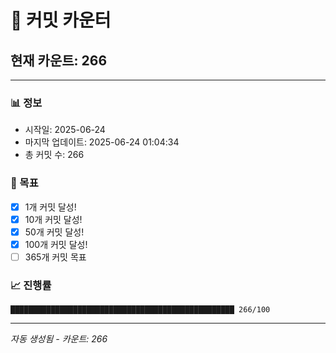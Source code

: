 # 🔢 커밋 카운터

## 현재 카운트: 266

---

### 📊 정보
- 시작일: 2025-06-24
- 마지막 업데이트: 2025-06-24 01:04:34
- 총 커밋 수: 266

### 🎯 목표
- [x] 1개 커밋 달성!
- [x] 10개 커밋 달성!
- [x] 50개 커밋 달성!
- [x] 100개 커밋 달성!
- [ ] 365개 커밋 목표

### 📈 진행률
```
██████████████████████████████████████████████████ 266/100
```

---
*자동 생성됨 - 카운트: 266*
